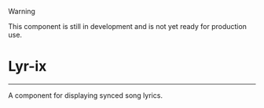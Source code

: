 >[!WARNING]
>This component is still in development and is not yet ready for production use.

# Lyr-ix
---
A component for displaying synced song lyrics.


